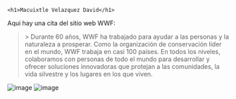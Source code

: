 <!DOCTYPE html>
<html>
<body>

    <h1>Macuixtle Velazquez David</h1>
<p>Aqui hay una cita del sitio web WWF:</p>

<blockquote cite="http://www.worldwildlife.org/who/index.html">&gt; Durante 60 años, WWF ha trabajado para ayudar a las personas y la naturaleza a prosperar. Como la organización de conservación líder en el mundo, WWF trabaja en casi 100 países. En todos los niveles, colaboramos con personas de todo el mundo para desarrollar y ofrecer soluciones innovadoras que protejan a las comunidades, la vida silvestre y los lugares en los que viven.</blockquote>

</body>
</html>

![image](https://github.com/user-attachments/assets/ddfe4520-bcec-4921-8a1c-d40e63de0569)
![image](https://github.com/user-attachments/assets/d6c16b85-e53d-4968-9514-3086963c85fa)
